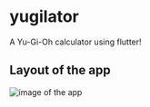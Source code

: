 # yugilator

A Yu-Gi-Oh calculator using flutter!

## Layout of the app

![image of the app](https://imgur.com/RLdslle.png)

